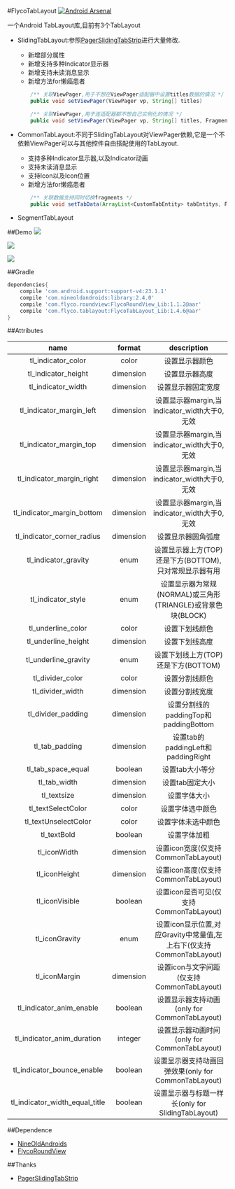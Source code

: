 #FlycoTabLayout
[![Android Arsenal](https://img.shields.io/badge/Android%20Arsenal-FlycoTabLayout-green.svg?style=true)](https://android-arsenal.com/details/1/2756)

一个Android TabLayout库,目前有3个TabLayout

* SlidingTabLayout:参照[PagerSlidingTabStrip](https://github.com/jpardogo/PagerSlidingTabStrip)进行大量修改.
    * 新增部分属性
    * 新增支持多种Indicator显示器
    * 新增支持未读消息显示
    * 新增方法for懒癌患者
    
    ```java
        /** 关联ViewPager,用于不想在ViewPager适配器中设置titles数据的情况 */
        public void setViewPager(ViewPager vp, String[] titles)
        
        /** 关联ViewPager,用于连适配器都不想自己实例化的情况 */
        public void setViewPager(ViewPager vp, String[] titles, FragmentActivity fa, ArrayList<Fragment> fragments) 
    ```

* CommonTabLayout:不同于SlidingTabLayout对ViewPager依赖,它是一个不依赖ViewPager可以与其他控件自由搭配使用的TabLayout.
    * 支持多种Indicator显示器,以及Indicator动画
    * 支持未读消息显示
    * 支持Icon以及Icon位置
    * 新增方法for懒癌患者
    
    ```java
        /** 关联数据支持同时切换fragments */
        public void setTabData(ArrayList<CustomTabEntity> tabEntitys, FragmentManager fm, int containerViewId, ArrayList<Fragment> fragments)
    ```

* SegmentTabLayout

##Demo
![](https://github.com/H07000223/FlycoTabLayout/blob/master/preview_1.gif)

![](https://github.com/H07000223/FlycoTabLayout/blob/master/preview_2.gif)

![](https://github.com/H07000223/FlycoTabLayout/blob/master/preview_3.gif)

##Gradle

```groovy
dependencies{
    compile 'com.android.support:support-v4:23.1.1'
    compile 'com.nineoldandroids:library:2.4.0'
    compile 'com.flyco.roundview:FlycoRoundView_Lib:1.1.2@aar'
    compile 'com.flyco.tablayout:FlycoTabLayout_Lib:1.4.6@aar'
}
```

##Attributes

|name|format|description|
|:---:|:---:|:---:|
| tl_indicator_color | color |设置显示器颜色
| tl_indicator_height | dimension |设置显示器高度
| tl_indicator_width | dimension |设置显示器固定宽度
| tl_indicator_margin_left | dimension |设置显示器margin,当indicator_width大于0,无效
| tl_indicator_margin_top | dimension |设置显示器margin,当indicator_width大于0,无效
| tl_indicator_margin_right | dimension |设置显示器margin,当indicator_width大于0,无效
| tl_indicator_margin_bottom | dimension |设置显示器margin,当indicator_width大于0,无效 
| tl_indicator_corner_radius | dimension |设置显示器圆角弧度
| tl_indicator_gravity | enum |设置显示器上方(TOP)还是下方(BOTTOM),只对常规显示器有用
| tl_indicator_style | enum |设置显示器为常规(NORMAL)或三角形(TRIANGLE)或背景色块(BLOCK)
| tl_underline_color | color |设置下划线颜色
| tl_underline_height | dimension |设置下划线高度
| tl_underline_gravity | enum |设置下划线上方(TOP)还是下方(BOTTOM)
| tl_divider_color | color |设置分割线颜色
| tl_divider_width | dimension |设置分割线宽度
| tl_divider_padding |dimension| 设置分割线的paddingTop和paddingBottom
| tl_tab_padding |dimension| 设置tab的paddingLeft和paddingRight
| tl_tab_space_equal |boolean| 设置tab大小等分
| tl_tab_width |dimension| 设置tab固定大小
| tl_textsize |dimension| 设置字体大小
| tl_textSelectColor |color| 设置字体选中颜色
| tl_textUnselectColor |color| 设置字体未选中颜色
| tl_textBold |boolean| 设置字体加粗
| tl_iconWidth |dimension| 设置icon宽度(仅支持CommonTabLayout)
| tl_iconHeight |dimension|设置icon高度(仅支持CommonTabLayout)
| tl_iconVisible |boolean| 设置icon是否可见(仅支持CommonTabLayout)
| tl_iconGravity |enum| 设置icon显示位置,对应Gravity中常量值,左上右下(仅支持CommonTabLayout)
| tl_iconMargin |dimension| 设置icon与文字间距(仅支持CommonTabLayout)
| tl_indicator_anim_enable |boolean| 设置显示器支持动画(only for CommonTabLayout)
| tl_indicator_anim_duration |integer| 设置显示器动画时间(only for CommonTabLayout)
| tl_indicator_bounce_enable |boolean| 设置显示器支持动画回弹效果(only for CommonTabLayout)
| tl_indicator_width_equal_title |boolean| 设置显示器与标题一样长(only for SlidingTabLayout)

##Dependence
*   [NineOldAndroids](https://github.com/JakeWharton/NineOldAndroids)
*   [FlycoRoundView](https://github.com/H07000223/FlycoRoundView)

##Thanks
*   [PagerSlidingTabStrip](https://github.com/jpardogo/PagerSlidingTabStrip)
